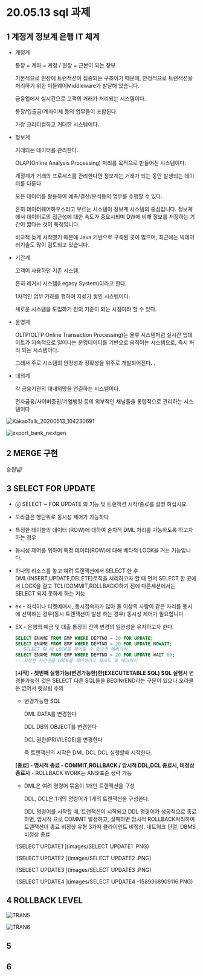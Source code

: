 # 20.05.13 sql 과제

## 1 계정계 정보계 은행 IT 체계

- 계정계

  통장 = 계좌 = 계정 / 원장 = 근본이 되는 장부

  기본적으로 원장에 트랜잭션이 집중되는 구조이기 때문에,
  안정적으로 트랜잭션을 처리하기 위한 미들웨어Middleware가 발달해 있습니다.

  금융업에서 실시간으로 고객의 거래가 처리되는 시스템이다.

  통장/입출금/계좌이체 등의 업무들이 포함된다.

  가장 크리티컬하고 거대한 시스템이다.

- 정보계

  거래되는 데이터를 관리한다.

  OLAP(Online Analysis Processing) 처리를 목적으로 만들어진 시스템이다.

  계정계가 거래의 프로세스를 관리한다면 정보계는 거래가 되는 동안 발생되는 데이터를 다룬다.

  모은 데이터를 활용하여 예측/결산/분석등의 업무를 수행할 수 있다.

  흔히 데이터웨어하우스라고 부르는 시스템이 정보계 시스템의 중심입니다. 정보계에서 데이터로의 접근성에 대한 속도가 중요시되며 DW에 비해 정보를 저장하는 기간이 짧다는 것이 특징입니다.

  비교적 늦게 시작했기 때문에 Java 기반으로 구축된 곳이 많으며,
  최근에는 빅데이터기술도 많이 검토되고 있습니다.

- 기간계

  고객이 사용하던 기존 시스템.

  흔히 레거시 시스템(Legacy System)이라고 한다.

  1차적인 업무 거래를 행하여 자료가 쌓인 시스템이다.

  새로운 시스템을 도입하기 전의 기준이 되는 시점이라 할 수 있다.

- 운영계

  OLTP(OLTP:Online Transaction Processing)는 물류 시스템처럼 실시간 업데이트가 지속적으로 일어나는 운영데이터를 기반으로 움직이는 시스템으로, 즉시 처리 되는 시스템이다. 

  그래서 주로 시스템의 안정성과 정확성을 위주로 개발되어진다. .

- 대외계

  각 금융기관의 대내외망을 연결하는 시스템이다.

  전자금융/사이버증권/기업뱅킹 등의 외부적인 채널들을 통합적으로 관리하는 시스템이다

  

![KakaoTalk_20200513_104230691](images/KakaoTalk_20200513_104230691.jpg)

![export_bank_nextgen](images/export_bank_nextgen.jpg)

## 2  MERGE 구현

승원님!

## 3 SELECT FOR UPDATE

- ⓒ SELECT ~ FOR UPDATE 의 기능 및 트랜잭션 시작/종료를 설명 하십시요.

- 오라클은 행단위로 동시성 제어가 가능하다

- 특정한 테이블의 데이터 (ROW)에 대하여 순차적 DML 처리를 가능하도록 하고자 하는 경우 

- 동시성 제어를 위하여 특정 데이터(ROW)에 대해 베타적 LOCK을 거는 기능입니다.  

- 하나의 리소스를 놓고 여려 트랜잭션에서 SELECT 한 후 DML(INSERT,UPDATE,DELETE)로직을 처리하고자 할 때 먼저 SELECT 한 곳에서 LOCK을 걸고 TCL(COMMIT,ROLLBACK)하기 전에 다른세션에서는 SELECT 되지 못하세 하는 기능 

- ex - 좌석이나 티켓예매시, 동시접속자가 많아 둘 이상의 사람이 같은 자리를 동시에 선택하는 경우(동시 트랜잭션이 발생 하는 경우) 동시성 제어가 필요합니다

- EX - 은행의 예금 및 대출 통장의 잔액 변경의 일관성을 유지하고자 한다.

  ```sql
  SELECT ENAME FROM EMP WHERE DEPTNO = 20 FOR UPDATE;
  SELECT ENAME FROM EMP WHERE DEPTNO = 20 FOR UPDATE NOWAIT;
  -- SELECT 할 때 LOCK을 제어할 수 없으면 에러처리 
  SELECT ENAME FROM EMP WHERE DEPTNO = 20 FOR UPDATE WAIT 60;
  -- 지정한 시간만큼 LOCK을 제어하려고 재시도 후 에러처리
  ```

  **[시작]  - 첫번째 실행가능(변경가능한)한(EXECUTETABLE SQL) SQL 실행시**  변경불가능한 것은 SELECT 다른 SQL들을 BEGIN/END라는 구문이 있으나 오라클은 없어서 헷갈림 주의 

  - 변경가능한 SQL

    DML DATA를 변경한다

    DDL DB의 OBJECT를 변경한다

    DCL 권한(PRIVILEGE)를 변경한다

    즉 트랜잭션의 시작은 DML DCL DCL 실행할때 시작한다. 

   **[종료]  - 명시적 종료 - COMMIT,ROLLBACK  /  암시적 DDL,DCL 종료시, 비정상 종료시** - ROLLBACK WORK는 ANSI표준 생략 가능 

  - DML은 여려 명령어 묶음이 1개인 트랜잭션을 구성

    DDL, DCL은 1개의 명령어가 1개의 트랜잭션을 구성한다.

    DDL 명령어를 시작할 때, 트랜잭션이 시작되고 DDL 명령어가 성공적으로 종료하면, 암시적 으로 COMMIT 발생하고, 실패하면 암시적 ROLLBACK처리하여 트랜잭션이 종료 비정상 유형 3가지 클라이언트 비정상, 네트워크 단절, DBMS비정상 종료	

  ![SELECT UPDATE1 ](images/SELECT UPDATE1 .PNG)

  ![SELECT UPDATE2 ](images/SELECT UPDATE2 .PNG)

  ![SELECT UPDATE3 ](images/SELECT UPDATE3 .PNG)

  ![SELECT UPDATE4 ](images/SELECT UPDATE4 -1589368909116.PNG)

## 4 ROLLBACK LEVEL

![TRAN5](images/TRAN5-1589365388791.PNG)

![TRAN6](images/TRAN6-1589365397626.PNG)

## 5

## 6

